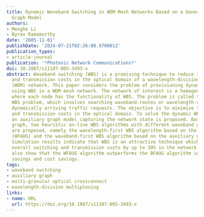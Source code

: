 ```yaml
---
title: Dynamic Waveband Switching in WDM Mesh Networks Based on a Generic Auxiliary
  Graph Model
authors:
- Mengke Li
- Byrav Ramamurthy
date: '2005-11-01'
publishDate: '2024-07-21T02:26:08.970001Z'
publication_types:
- article-journal
publication: '*Photonic Network Communications*'
doi: 10.1007/s11107-005-3493-x
abstract: Waveband switching (WBS) is a promising technique to reduce the switching
  and transmission costs in the optical domain of a wavelength-division multiplexing
  (WDM) network. This paper considers the problem of provisioning dynamic traffic
  using WBS in a WDM mesh network. The network of interest is a homogeneous WBS network,
  where each node has the functionality of WBS. The problem is called the dynamic
  WBS problem, which involves searching waveband-routes or wavelength-routes for the
  dynamically arriving traffic requests. The objective is to minimize the total switching
  and transmission costs in the optical domain. To solve the dynamic WBS problem,
  an auxiliary graph model capturing the network state is proposed. Based on the auxiliary
  graph, two heuristic on-line WBS algorithms with different waveband grouping policies
  are proposed, namely the wavelength-first WBS algorithm based on the auxiliary graph
  (WFAUG) and the waveband-first WBS algorithm based on the auxiliary graph (BFAUG).
  Simulation results indicate that WBS is an attractive technique which reduces the
  overall switching and transmission costs by up to 30% in the network. The results
  also show that the WFAUG algorithm outperforms the BFAUG algorithm in terms of port
  savings and cost savings.
tags:
- waveband switching
- auxiliary graph
- multi-granular optical crossconnect
- wavelength-division multiplexing
links:
- name: URL
  url: https://doi.org/10.1007/s11107-005-3493-x
---
```

